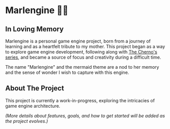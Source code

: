 # Marlengine 🧜‍♀️

## In Loving Memory

Marlengine is a personal game engine project, born from a journey of learning and as a heartfelt tribute to my mother. This project began as a way to explore game engine development, following along with [The Cherno's series](https://youtu.be/JxIZbV_XjAs?si=23SZOyihA8f2OLz5_), and became a source of focus and creativity during a difficult time.

The name "Marlengine" and the mermaid theme are a nod to her memory and the sense of wonder I wish to capture with this engine.

## About The Project

This project is currently a work-in-progress, exploring the intricacies of game engine architecture. 

_(More details about features, goals, and how to get started will be added as the project evolves.)_

